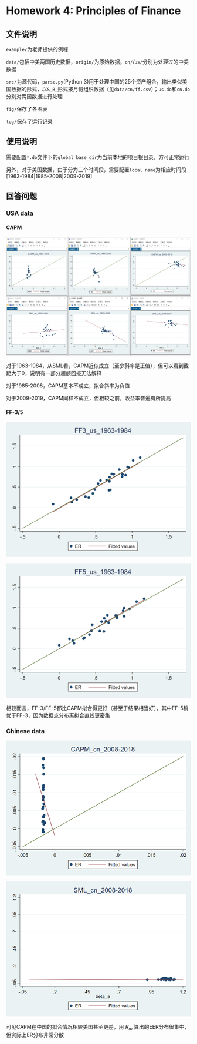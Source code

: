 # Homework 4: Principles of Finance

## 文件说明

`example/`为老师提供的例程

`data/`包括中美两国历史数据，`origin/`为原始数据，`cn/`/`us/`分别为处理过的中美数据

`src/`为源代码，`parse.py`(Python 3)用于处理中国的25个资产组合，输出类似美国数据的形式，以`S_B_`形式按月份组织数据（见`data/cn/ff.csv`）；`us.do`和`cn.do`分别对两国数据进行处理

`fig/`保存了各图表

`log/`保存了运行记录

## 使用说明

需要配置`*.do`文件下的`global base_dir`为当前本地的项目根目录，方可正常运行

另外，对于美国数据，由于分为三个时间段，需要配置`local name`为相应时间段\[1963-1984|1985-2008|2009-2019\]

## 回答问题

### USA data

#### CAPM

![usa capm](fig/a-c.png)

对于1963-1984，从SML看，CAPM近似成立（至少斜率是正值），但可以看到截距大于0，说明有一部分超额回报无法解释

对于1985-2008，CAPM基本不成立，拟合斜率为负值

对于2009-2019，CAPM同样不成立，但相较之前，收益率普遍有所提高

#### FF-3/5

![ff-3](fig/ff3.png)

![ff-5](fig/ff5.png)

相较而言，FF-3/FF-5都比CAPM拟合得更好（甚至于结果相当好），其中FF-5稍优于FF-3，因为数据点分布离拟合直线更密集

### Chinese data

![cn capm](fig/cn-capm.png)

![cn sml](fig/cn-sml.png)

可见CAPM在中国的拟合情况相较美国甚至更差，用 $R_m$ 算出的EER分布很集中，但实际上ER分布非常分散

